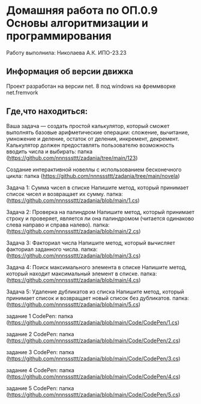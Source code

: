 # Домашняя работа по ОП.0.9 Основы алгоритмизации и программирования
Работу выполнила: Николаева А.К. ИПО-23.23
## Информация об версии движка
Проект разработан на версии net. 8 под windows на фреммворке net.fremvork
## Где,что находиться:
Ваша задача — создать простой калькулятор, который сможет выполнять базовые арифметические операции: сложение, вычитание, умножение и деление, остаток от деления, инкремент, декремент. Калькулятор должен предоставлять пользователю возможность вводить числа и выбирать: папка (https://github.com/nnnsssttt/zadania/tree/main/123)

Создание интерактивной новеллы с использованием бесконечного цикла: папка (https://github.com/nnnsssttt/zadania/tree/main/novela)

Задача 1: Сумма чисел в списке
Напишите метод, который принимает список чисел и возвращает их сумму. папка: (https://github.com/nnnsssttt/zadania/blob/main/1.cs)

Задача 2: Проверка на палиндром
Напишите метод, который принимает строку и проверяет, является ли она палиндромом (читается одинаково слева направо и справа налево). папка: (https://github.com/nnnsssttt/zadania/blob/main/2.cs)

Задача 3: Факториал числа
Напишите метод, который вычисляет факториал заданного числа. папка: (https://github.com/nnnsssttt/zadania/blob/main/3.cs)

Задача 4: Поиск максимального элемента в списке
Напишите метод, который находит максимальный элемент в списке. папка: (https://github.com/nnnsssttt/zadania/blob/main/4.cs)

Задача 5: Удаление дубликатов из списка
Напишите метод, который принимает список и возвращает новый список без дубликатов. папка: (https://github.com/nnnsssttt/zadania/blob/main/5.cs)

задание 1 CodePen: папка (https://github.com/nnnsssttt/zadania/blob/main/Code/CodePen/1.cs)

задание 2 CodePen: папка (https://github.com/nnnsssttt/zadania/blob/main/Code/CodePen/2.cs)

задание 3 CodePen: папка (https://github.com/nnnsssttt/zadania/blob/main/Code/CodePen/3.cs)

задание 4 CodePen: папка (https://github.com/nnnsssttt/zadania/blob/main/Code/CodePen/4.cs)

задание 5 CodePen: папка (https://github.com/nnnsssttt/zadania/blob/main/Code/CodePen/5.cs)
